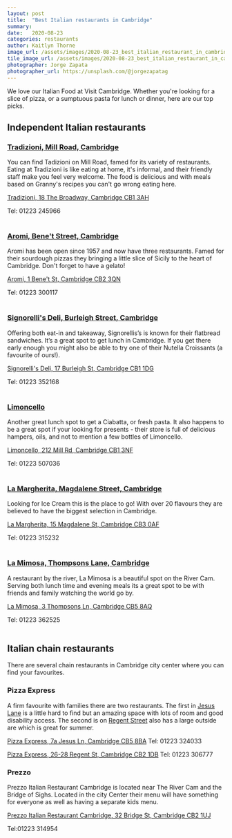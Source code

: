 ```yaml
---
layout: post
title:  "Best Italian restaurants in Cambridge"
summary: 
date:   2020-08-23
categories: restaurants
author: Kaitlyn Thorne
image_url: /assets/images/2020-08-23_best_italian_restaurant_in_cambridge.jpg
tile_image_url: /assets/images/2020-08-23_best_italian_restaurant_in_cambridge_tile.jpg
photographer: Jorge Zapata
photographer_url: https://unsplash.com/@jorgezapatag
---
```

We love our Italian Food at Visit Cambridge. Whether you're looking for a slice of pizza, or a sumptuous pasta for lunch or dinner, here are our top picks.

## Independent Italian restaurants

### [Tradizioni, Mill Road, Cambridge](https://www.tradizionirestaurant.com/menus)

You can find Tadizioni on Mill Road, famed for its variety of restaurants. Eating at Tradizioni is like eating at home, it's informal, and their friendly staff make you feel very welcome. The food is delicious and with meals based on Granny's recipes you can't go wrong eating here.

[Tradizioni, 18 The Broadway, Cambridge CB1 3AH](https://goo.gl/maps/oiTCw19JN3Cc93yu5)

Tel: 01223 245966
<br>
<br>

### [Aromi, Bene't Street, Cambridge](https://www.aromi.co.uk/)

Aromi has been open since 1957 and now have three restaurants. Famed for their sourdough pizzas they bringing a little slice of Sicily to the heart of Cambridge. Don't forget to have a gelato!

[Aromi, 1 Bene't St, Cambridge CB2 3QN](https://goo.gl/maps/GSbXGAgNtCUo5vmR6)

Tel: 01223 300117
<br>
<br>

### [Signorelli's Deli, Burleigh Street, Cambridge](https://signorellisdeli.com/)

Offering both eat-in and takeaway, Signorellis’s is known for their flatbread sandwiches. It’s a great spot to get lunch in Cambridge. If you get there early enough you might also be able to try one of their Nutella Croissants (a favourite of ours!).

[Signorelli's Deli, 17 Burleigh St, Cambridge CB1 1DG](https://goo.gl/maps/ZghovMjq9q6JRFb77)

Tel: 01223 352168
<br>
<br>

### [Limoncello](http://www.limoncello.co.uk/)

Another great lunch spot to get a Ciabatta, or fresh pasta. It also happens to be a great spot if your looking for presents - their store is full of delicious hampers, oils, and not to mention a few bottles of Limoncello.

[Limoncello, 212 Mill Rd, Cambridge CB1 3NF](https://goo.gl/maps/tFhAgYqmhqELh5De9)

Tel: 01223 507036
<br>
<br>

### [La Margherita, Magdalene Street, Cambridge](https://www.lamargheritacambridge.com/)

Looking for Ice Cream this is the place to go! With over 20 flavours they are believed to have the biggest selection in Cambridge.

[La Margherita, 15 Magdalene St, Cambridge CB3 0AF](https://goo.gl/maps/CzKvM4v3PM7CXnFPA)

Tel: 01223 315232
<br>
<br>

### [La Mimosa, Thompsons Lane, Cambridge](http://www.lamimosa.co.uk/)

A restaurant by the river, La Mimosa is a beautiful spot on the River Cam. Serving both lunch time and evening meals its a great spot to be with friends and family watching the world go by.

[La Mimosa, 3 Thompsons Ln, Cambridge CB5 8AQ](https://goo.gl/maps/2PHQtmuFY7z5YGNS8)

Tel: 01223 362525
<br>
<br>

## Italian chain restaurants

There are several chain restaurants in Cambridge city center where you can find your favourites. 

### Pizza Express

A firm favourite with families there are two restaurants. The first in [Jesus Lane](https://www.pizzaexpress.com/cambridge-jesus-lane) is a little hard to find but an amazing space with lots of room and good disability access.  The second is on [Regent Street](https://www.pizzaexpress.com/cambridge-regent-street/book/book-a-table) also has a large outside are which is great for summer. 

[Pizza Express, 7a Jesus Ln, Cambridge CB5 8BA](https://goo.gl/maps/h9ztxvoADhnVDv7Y6)
Tel: 01223 324033

[Pizza Express, 26-28 Regent St, Cambridge CB2 1DB](https://goo.gl/maps/brvB554sxdMT8goU6)
Tel: 01223 306777

### Prezzo

Prezzo Italian Restaurant Cambridge is located near The River Cam and the Bridge of Sighs. Located in the city Center their menu will have something for everyone as well as having a separate kids menu. 

[Prezzo Italian Restaurant Cambridge, 32 Bridge St, Cambridge CB2 1UJ](https://goo.gl/maps/YwDSGSWNwYJLxrpDA)

Tel:01223 314954